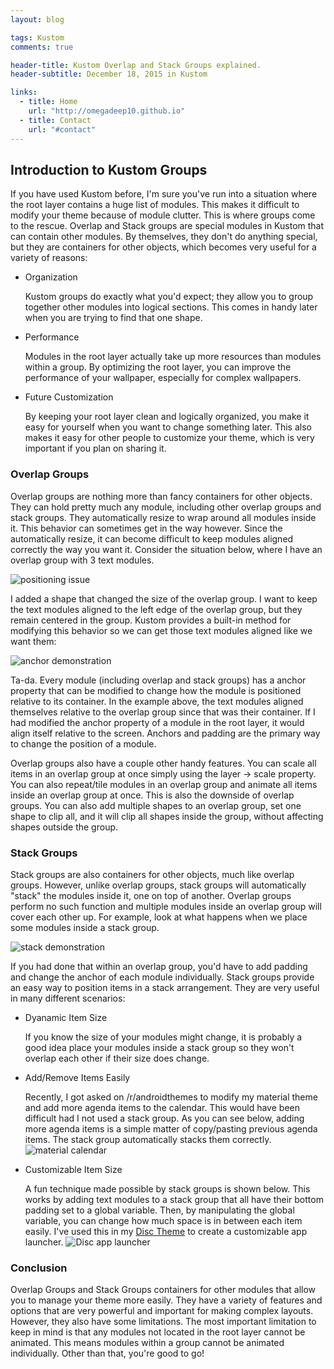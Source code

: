 ```yaml
---
layout: blog

tags: Kustom
comments: true

header-title: Kustom Overlap and Stack Groups explained.
header-subtitle: December 18, 2015 in Kustom

links:
  - title: Home
    url: "http://omegadeep10.github.io"
  - title: Contact
    url: "#contact"
---
```


## Introduction to Kustom Groups

If you have used Kustom before, I'm sure you've run into a situation where the root layer contains a huge list of modules. This makes it difficult to modify your theme because of module clutter. This is where groups come to the rescue. Overlap and Stack groups are special modules in Kustom that can contain other modules. By themselves, they don't do anything special, but they are containers for other objects, which becomes very useful for a variety of reasons:

- <p class="bold">Organization</p> Kustom groups do exactly what you'd expect; they allow you to group together other modules into logical sections. This comes in handy later when you are trying to find that one shape.
- <p class="bold">Performance</p> Modules in the root layer actually take up more resources than modules within a group. By optimizing the root layer, you can improve the performance of your wallpaper, especially for complex wallpapers.
- <p class="bold">Future Customization</p> By keeping your root layer clean and logically organized, you make it easy for yourself when you want to change something later. This also makes it easy for other people to customize your theme, which is very important if you plan on sharing it.

### Overlap Groups

Overlap groups are nothing more than fancy containers for other objects. They can hold pretty much any module, including other overlap groups and stack groups. They automatically resize to wrap around all modules inside it. This behavior can sometimes get in the way however. Since the automatically resize, it can become difficult to keep modules aligned correctly the way you want it. Consider the situation below, where I have an overlap group with 3 text modules.

<img data-src="http://i.imgur.com/JGwM0Nu.gif" alt="positioning issue" class="col-1 lazyload">

I added a shape that changed the size of the overlap group. I want to keep the text modules aligned to the left edge of the overlap group, but they remain centered in the group. Kustom provides a built-in method for modifying this behavior so we can get those text modules aligned like we want them:

<img data-src="http://i.imgur.com/twurF4D.gif" alt="anchor demonstration" class="col-1 lazyload">

Ta-da. Every module (including overlap and stack groups) has a anchor property that can be modified to change how the module is positioned relative to its container. In the example above, the text modules aligned themselves relative to the overlap group since that was their container. If I had modified the anchor property of a module in the root layer, it would align itself relative to the screen. Anchors and padding are the primary way to change the position of a module.

 Overlap groups also have a couple other handy features. You can scale all items in an overlap group at once simply using the layer -> scale property. You can also repeat/tile modules in an overlap group and animate all items inside an overlap group at once. This is also the downside of overlap groups. You can also add multiple shapes to an overlap group, set one shape to clip all, and it will clip all shapes inside the group, without affecting shapes outside the group. 

### Stack Groups

 Stack groups are also containers for other objects, much like overlap groups. However, unlike overlap groups, stack groups will automatically "stack" the modules inside it, one on top of another. Overlap groups perform no such function and multiple modules inside an overlap group will cover each other up. For example, look at what happens when we place some modules inside a stack group.

<img data-src="http://i.imgur.com/zhqYqYN.gif" alt="stack demonstration" class="col-1 lazyload">


 If you had done that within an overlap group, you'd have to add padding and change the anchor of each module individually. Stack groups provide an easy way to position items in a stack arrangement. They are very useful in many different scenarios:

* <p class="bold">Dyanamic Item Size</p> If you know the size of your modules might change, it is probably a good idea place your modules inside a stack group so they won't overlap each other if their size does change.
* <p class="bold">Add/Remove Items Easily</p> Recently, I got asked on /r/androidthemes to modify my material theme and add more agenda items to the calendar. This would have been difficult had I not used a stack group. As you can see below, adding more agenda items is a simple matter of copy/pasting previous agenda items. The stack group automatically stacks them correctly. <img data-src="http://i.imgur.com/jLBwlv2.gif" alt="material calendar" class="col-1 lazyload">
* <p class="bold">Customizable Item Size</p> A fun technique made possible by stack groups is shown below. This works by adding text modules to a stack group that all have their bottom padding set to a global variable. Then, by manipulating the global variable, you can change how much space is in between each item easily. I've used this in my <a href="/portfolio-pages/disc" alt="Disc Theme Design">Disc Theme</a> to create a customizable app launcher. <img data-src="http://i.imgur.com/h1RZHLg.gif" alt="Disc app launcher" class="col-1 lazyload">


### Conclusion

Overlap Groups and Stack Groups containers for other modules that allow you to manage your theme more easily. They have a variety of features and options that are very powerful and important for making complex layouts. However, they also have some limitations. The most important limitation to keep in mind is that any modules not located in the root layer cannot be animated. This means modules within a group cannot be animated individually. Other than that, you're good to go!
